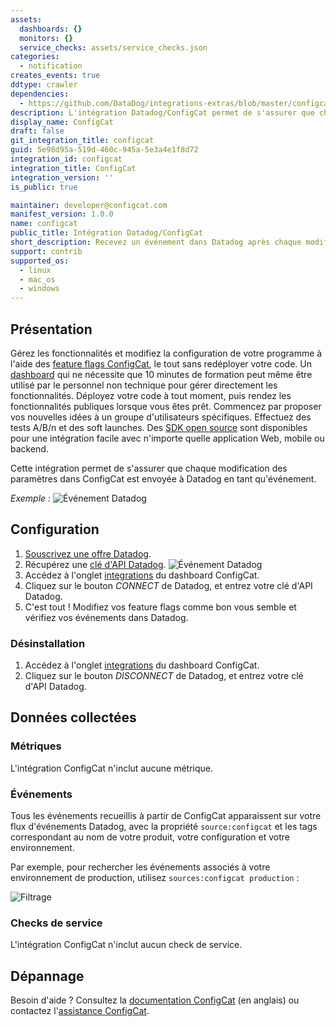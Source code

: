 ```yaml
---
assets:
  dashboards: {}
  monitors: {}
  service_checks: assets/service_checks.json
categories:
  - notification
creates_events: true
ddtype: crawler
dependencies:
  - https://github.com/DataDog/integrations-extras/blob/master/configcat/README.md
description: L'intégration Datadog/ConfigCat permet de s'assurer que chaque modification des paramètres dans ConfigCat est envoyée à Datadog en tant qu'événement. Il est ainsi possible de surveiller le comportement de votre système après la modification des paramètres. Vous pouvez configurer l'intégration Datadog pour un produit dans ConfigCat.
display_name: ConfigCat
draft: false
git_integration_title: configcat
guid: 5e98d95a-519d-460c-945a-5e3a4e1f8d72
integration_id: configcat
integration_title: ConfigCat
integration_version: ''
is_public: true

maintainer: developer@configcat.com
manifest_version: 1.0.0
name: configcat
public_title: Intégration Datadog/ConfigCat
short_description: Recevez un événement dans Datadog après chaque modification des paramètres
support: contrib
supported_os:
  - linux
  - mac_os
  - windows
---
```

## Présentation

Gérez les fonctionnalités et modifiez la configuration de votre programme à l'aide des [feature flags ConfigCat][1], le tout sans redéployer votre code. Un [dashboard][2] qui ne nécessite que 10 minutes de formation peut même être utilisé par le personnel non technique pour gérer directement les fonctionnalités. Déployez votre code à tout moment, puis rendez les fonctionnalités publiques lorsque vous êtes prêt. Commencez par proposer vos nouvelles idées à un groupe d'utilisateurs spécifiques. Effectuez des tests A/B/n et des soft launches. Des [SDK open  source][3] sont disponibles pour une intégration facile avec n'importe quelle application Web, mobile ou backend.

Cette intégration permet de s'assurer que chaque modification des paramètres dans ConfigCat est envoyée à Datadog en tant qu'événement.

*Exemple :*
![Événement Datadog][4]

## Configuration

1. [Souscrivez une offre Datadog][5].
2. Récupérez une [clé d'API Datadog][6].
    ![Événement Datadog][7]
4. Accédez à l'onglet [integrations][8] du dashboard ConfigCat.
5. Cliquez sur le bouton _CONNECT_ de Datadog, et entrez votre clé d'API Datadog.
6. C'est tout ! Modifiez vos feature flags comme bon vous semble et vérifiez vos événements dans Datadog.


### Désinstallation

1. Accédez à l'onglet [integrations][8] du dashboard ConfigCat.
2. Cliquez sur le bouton _DISCONNECT_ de Datadog, et entrez votre clé d'API Datadog.

## Données collectées

### Métriques

L'intégration ConfigCat n'inclut aucune métrique.

### Événements

Tous les événements recueillis à partir de ConfigCat apparaissent sur votre flux d'événements Datadog, avec la propriété `source:configcat` et les tags correspondant au nom de votre produit, votre configuration et votre environnement.

Par exemple, pour rechercher les événements associés à votre environnement de production, utilisez `sources:configcat production` :

![Filtrage][9]

### Checks de service

L'intégration ConfigCat n'inclut aucun check de service.

## Dépannage

Besoin d'aide ? Consultez la [documentation ConfigCat][10] (en anglais) ou contactez l'[assistance ConfigCat][11].

[1]: https://configcat.com
[2]: https://app.configcat.com
[3]: https://github.com/configcat
[4]: https://raw.githubusercontent.com/DataDog/integrations-extras/master/configcat/images/datadog_event.png
[5]: https://www.datadoghq.com
[6]: https://docs.datadoghq.com/fr/account_management/api-app-keys/#api-keys
[7]: https://raw.githubusercontent.com/DataDog/integrations-extras/master/configcat/images/datadog_apikey.png
[8]: https://app.configcat.com/product/integrations
[9]: https://raw.githubusercontent.com/DataDog/integrations-extras/master/configcat/images/datadog_filtering.png
[10]: https://configcat.com/docs/integrations/datadog/
[11]: https://configcat.com/support
